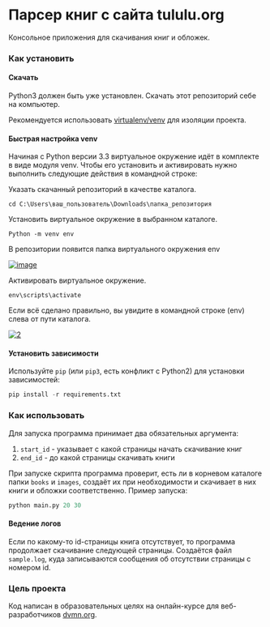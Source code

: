 # Парсер книг с сайта tululu.org
Консольное приложения для скачивания книг и обложек.

### Как установить

#### Скачать

Python3 должен быть уже установлен. Скачать этот репозиторий себе на компьютер.

Рекомендуется использовать [virtualenv/venv](https://docs.python.org/3/library/venv.html)
для изоляции проекта.

#### Быстрая настройка venv

Начиная с Python версии 3.3 виртуальное окружение идёт в комплекте в виде модуля
venv. Чтобы его установить и активировать нужно выполнить следующие действия в
командной строке:  

Указать скачанный репозиторий в качестве каталога.
```
cd C:\Users\ваш_пользователь\Downloads\папка_репозитория
```
Установить виртуальное окружение в выбранном каталоге.
```
Python -m venv env
```
В репозитории появится папка виртуального окружения env  

<a href="https://imgbb.com/"><img src="https://i.ibb.co/Hn4C6PD/image.png" alt="image" border="0"></a>

Активировать виртуальное окружение.
```
env\scripts\activate
```
Если всё сделано правильно, вы увидите в командной строке (env) слева от пути 
каталога.  

<a href="https://imgbb.com/"><img src="https://i.ibb.co/MZ72r22/2.png" alt="2" border="0"></a>

#### Установить зависимости

Используйте `pip` (или `pip3`, есть конфликт с Python2) для установки 
зависимостей:

```python
pip install -r requirements.txt
```

### Как использовать

Для запуска программа принимает два обязательных аргумента:
  1. `start_id` - указывает с какой страницы начать скачивание книг
  1. `end_id` - до какой страницы скачивать книги

При запуске скрипта программа проверит, есть ли в корневом каталоге папки
`books` и `images`, создаёт их при необходимости и скачивает в них книги и обложки
соответственно. Пример запуска:

```python
python main.py 20 30
```

#### Ведение логов

Если по какому-то id-страницы книга отсутствует, то программа продолжает скачивание
следующей страницы. Создаётся файл `sample.log`, куда записываются сообщения об
отсутствии страницы с номером id.

### Цель проекта

Код написан в образовательных целях на онлайн-курсе для веб-разработчиков [dvmn.org](https://dvmn.org).